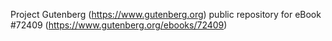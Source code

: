 Project Gutenberg (https://www.gutenberg.org) public repository
for eBook #72409 (https://www.gutenberg.org/ebooks/72409)
